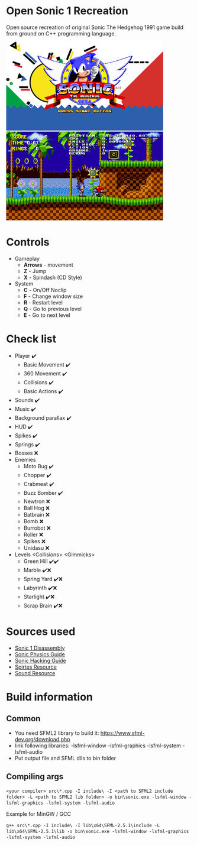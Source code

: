 # Open Sonic 1 Recreation
Open source recreation of original Sonic The Hedgehog 1991 game build from ground on C++ programming language.

![Tittle screen](scr1.png)
![GamePlay](scr2.png)

# Controls
* Gameplay
  * __Arrows__ - movement
  * __Z__ - Jump
  * __X__ - Spindash (CD Style)
* System
  * __C__ - On/Off Noclip
  * __F__ - Change window size
  * __R__ - Restart level
  * __Q__ - Go to previous level
  * __E__ - Go to next level

# Check list
* Player ✔️
  * Basic Movement ✔️
  * 360 Movement ✔️
  * Collisions ✔️
  * Basic Actions ✔️
* Sounds ✔️
* Music ✔️
* Background parallax ✔️
* HUD ✔️
* Spikes ✔️
* Springs ✔️
* Bosses ❌
* Enemies 
  * Moto Bug ✔️
  * Chopper ✔️
  * Crabmeat ✔️
  * Buzz Bomber ✔️
  * Newtron ❌
  * Ball Hog ❌
  * Batbrain ❌
  * Bomb ❌
  * Burrobot ❌
  * Roller ❌
  * Spikes ❌
  * Unidasu ❌
* Levels \<Collisions\> \<Gimmicks\>
  * Green Hill ✔️✔️
  * Marble ✔️❌
  * Spring Yard ✔️❌
  * Labyrinth ✔️❌
  * Starlight ✔️❌
  * Scrap Brain ✔️❌

# Sources used
* [Sonic 1 Disassembly](https://github.com/sonicretro/s1disasm)
* [Sonic Physics Guide](http://info.sonicretro.org/Sonic_Physics_Guide)
* [Sonic Hacking Guide](http://info.sonicretro.org/SCHG:Sonic_Community_Hacking_Guide)
* [Spirtes Resource](https://www.spriters-resource.com/)
* [Sound Resource](https://www.sounds-resource.com/)

# Build information
## Common
- You need SFML2 library to build it: https://www.sfml-dev.org/download.php
- link following libraries: -lsfml-window -lsfml-graphics -lsfml-system -lsfml-audio
- Put output file and SFML dlls to bin folder
## Compiling args
```
<your compiler> src\*.cpp -I include\ -I <path to SFML2 include folder> -L <path to SFML2 lib folder> -o bin\sonic.exe -lsfml-window -lsfml-graphics -lsfml-system -lsfml-audio
```
Example for MinGW / GCC
```
g++ src\*.cpp -I include\ -I lib\x64\SFML-2.5.1\include -L lib\x64\SFML-2.5.1\lib -o bin\sonic.exe -lsfml-window -lsfml-graphics -lsfml-system -lsfml-audio
```

